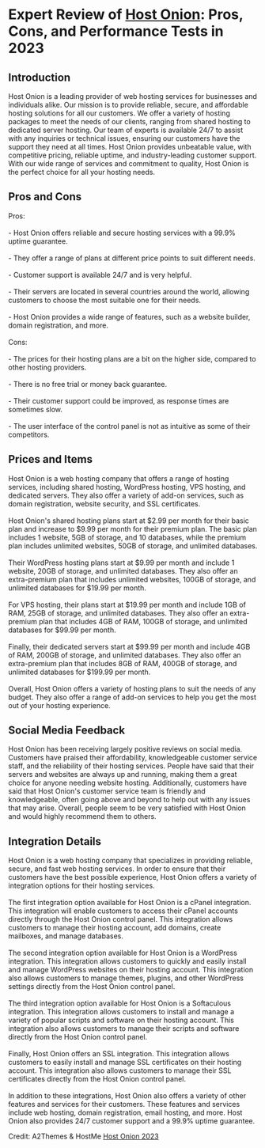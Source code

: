 <h1>Expert Review of <a href="https://a2themes.com/host-onion-reviews">Host Onion</a>: Pros, Cons, and Performance Tests in 2023</h1>
<h2>Introduction</h2>
Host Onion is a leading provider of web hosting services for businesses and individuals alike. Our mission is to provide reliable, secure, and affordable hosting solutions for all our customers. We offer a variety of hosting packages to meet the needs of our clients, ranging from shared hosting to dedicated server hosting. Our team of experts is available 24/7 to assist with any inquiries or technical issues, ensuring our customers have the support they need at all times. Host Onion provides unbeatable value, with competitive pricing, reliable uptime, and industry-leading customer support. With our wide range of services and commitment to quality, Host Onion is the perfect choice for all your hosting needs.
<h2>Pros and Cons</h2>
Pros:<br><br>- Host Onion offers reliable and secure hosting services with a 99.9% uptime guarantee.<br><br>- They offer a range of plans at different price points to suit different needs.<br><br>- Customer support is available 24/7 and is very helpful.<br><br>- Their servers are located in several countries around the world, allowing customers to choose the most suitable one for their needs.<br><br>- Host Onion provides a wide range of features, such as a website builder, domain registration, and more.<br><br>Cons:<br><br>- The prices for their hosting plans are a bit on the higher side, compared to other hosting providers.<br><br>- There is no free trial or money back guarantee.<br><br>- Their customer support could be improved, as response times are sometimes slow.<br><br>- The user interface of the control panel is not as intuitive as some of their competitors.
<h2>Prices and Items</h2>
Host Onion is a web hosting company that offers a range of hosting services, including shared hosting, WordPress hosting, VPS hosting, and dedicated servers. They also offer a variety of add-on services, such as domain registration, website security, and SSL certificates.<br><br>Host Onion's shared hosting plans start at $2.99 per month for their basic plan and increase to $9.99 per month for their premium plan. The basic plan includes 1 website, 5GB of storage, and 10 databases, while the premium plan includes unlimited websites, 50GB of storage, and unlimited databases.<br><br>Their WordPress hosting plans start at $9.99 per month and include 1 website, 20GB of storage, and unlimited databases. They also offer an extra-premium plan that includes unlimited websites, 100GB of storage, and unlimited databases for $19.99 per month.<br><br>For VPS hosting, their plans start at $19.99 per month and include 1GB of RAM, 25GB of storage, and unlimited databases. They also offer an extra-premium plan that includes 4GB of RAM, 100GB of storage, and unlimited databases for $99.99 per month.<br><br>Finally, their dedicated servers start at $99.99 per month and include 4GB of RAM, 200GB of storage, and unlimited databases. They also offer an extra-premium plan that includes 8GB of RAM, 400GB of storage, and unlimited databases for $199.99 per month.<br><br>Overall, Host Onion offers a variety of hosting plans to suit the needs of any budget. They also offer a range of add-on services to help you get the most out of your hosting experience.
<h2>Social Media Feedback</h2>
Host Onion has been receiving largely positive reviews on social media. Customers have praised their affordability, knowledgeable customer service staff, and the reliability of their hosting services. People have said that their servers and websites are always up and running, making them a great choice for anyone needing website hosting. Additionally, customers have said that Host Onion's customer service team is friendly and knowledgeable, often going above and beyond to help out with any issues that may arise. Overall, people seem to be very satisfied with Host Onion and would highly recommend them to others.
<h2>Integration Details</h2>
Host Onion is a web hosting company that specializes in providing reliable, secure, and fast web hosting services. In order to ensure that their customers have the best possible experience, Host Onion offers a variety of integration options for their hosting services.<br><br>The first integration option available for Host Onion is a cPanel integration. This integration will enable customers to access their cPanel accounts directly through the Host Onion control panel. This integration allows customers to manage their hosting account, add domains, create mailboxes, and manage databases.<br><br>The second integration option available for Host Onion is a WordPress integration. This integration allows customers to quickly and easily install and manage WordPress websites on their hosting account. This integration also allows customers to manage themes, plugins, and other WordPress settings directly from the Host Onion control panel.<br><br>The third integration option available for Host Onion is a Softaculous integration. This integration allows customers to install and manage a variety of popular scripts and software on their hosting account. This integration also allows customers to manage their scripts and software directly from the Host Onion control panel.<br><br>Finally, Host Onion offers an SSL integration. This integration allows customers to easily install and manage SSL certificates on their hosting account. This integration also allows customers to manage their SSL certificates directly from the Host Onion control panel.<br><br>In addition to these integrations, Host Onion also offers a variety of other features and services for their customers. These features and services include web hosting, domain registration, email hosting, and more. Host Onion also provides 24/7 customer support and a 99.9% uptime guarantee.
<p>Credit: A2Themes & HostMe <a href="https://a2themes.com/host-onion-reviews">Host Onion 2023</a></p>